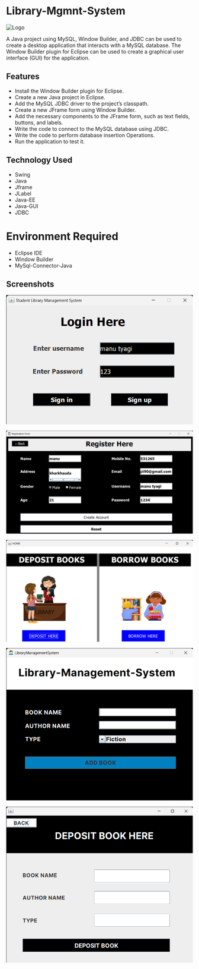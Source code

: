 # Library-Mgmnt-System
![Logo](https://www.nicepng.com/png/detail/854-8546612_java-ee-java-ee-logo-svg.png)


 A Java project using MySQL, Window Builder, and JDBC can be used to create a desktop application that interacts with a MySQL database. The Window Builder plugin for Eclipse can be used to create a graphical user interface (GUI) for the application.


 

## Features

- Install the Window Builder plugin for Eclipse.
- Create a new Java project in Eclipse.
- Add the MySQL JDBC driver to the project’s classpath.
- Create a new JFrame form using Window Builder.
- Add the necessary components to the JFrame form, such as text fields, buttons, and labels.
- Write the code to connect to the MySQL database using JDBC.
- Write the code to perform database insertion Operations.
- Run the application to test it.




##  Technology Used

+ Swing
+ Java 
+ Jframe
+ JLabel
+ Java-EE
+ Java-GUI
+ JDBC

# Environment Required

+ Eclipse IDE
+ Window Builder
+ MySql-Connector-Java

## Screenshots

![App Screenshot](https://github.com/Manu-Tyagi90/Library-Mgmnt-System/blob/main/Screenshots/login%20page.png)

![App Screenshot](https://github.com/Manu-Tyagi90/Library-Mgmnt-System/blob/main/Screenshots/register.png)

![App Screenshot](https://github.com/Manu-Tyagi90/Library-Mgmnt-System/blob/main/Screenshots/home%20page.png)

![App Screenshot](https://github.com/Manu-Tyagi90/Library-Mgmnt-System/blob/main/Screenshots/Borrow%20Book.png)

![App Screenshot](https://github.com/Manu-Tyagi90/Library-Mgmnt-System/blob/main/Screenshots/Deposit%20Book.png)


